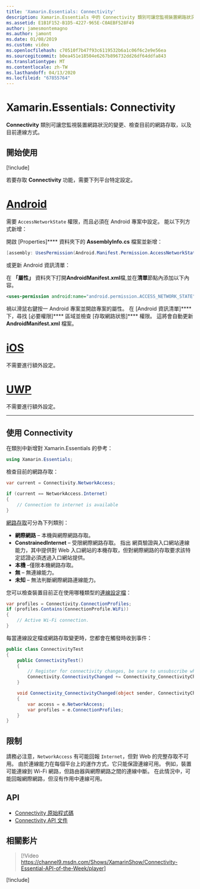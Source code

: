 ```yaml
---
title: 'Xamarin.Essentials: Connectivity'
description: Xamarin.Essentials 中的 Connectivity 類別可讓您監視裝置網路狀況的變更、檢查目前的網路存取，以及目前連線方式。
ms.assetid: E1B1F152-B1D5-4227-965E-C0AEBF528F49
author: jamesmontemagno
ms.author: jamont
ms.date: 01/08/2019
ms.custom: video
ms.openlocfilehash: c70510f7b47f93c6119532b6a1c06f6c2e9e56ea
ms.sourcegitcommit: b0ea451e18504e6267b896732dd26df64ddfa843
ms.translationtype: MT
ms.contentlocale: zh-TW
ms.lasthandoff: 04/13/2020
ms.locfileid: "67855764"
---
```

# <a name="xamarinessentials-connectivity"></a>Xamarin.Essentials: Connectivity

**Connectivity** 類別可讓您監視裝置網路狀況的變更、檢查目前的網路存取，以及目前連線方式。

## <a name="get-started"></a>開始使用

[!include[](~/essentials/includes/get-started.md)]

若要存取 **Connectivity** 功能，需要下列平台特定設定。

# <a name="android"></a>[Android](#tab/android)

需要 `AccessNetworkState` 權限，而且必須在 Android 專案中設定。 能以下列方式新增：

開啟 [Properties]**** 資料夾下的 **AssemblyInfo.cs** 檔案並新增：

```csharp
[assembly: UsesPermission(Android.Manifest.Permission.AccessNetworkState)]
```

或更新 Android 資訊清單：

在 **「屬性」** 資料夾下打開**AndroidManifest.xml**檔,並在**清單**節點內添加以下內容。

```xml
<uses-permission android:name="android.permission.ACCESS_NETWORK_STATE" />
```

禍以滑鼠右鍵按一 Android 專案並開啟專案的屬性。 在 [Android 資訊清單]**** 下，尋找 [必要權限]**** 區域並檢查 [存取網路狀態]**** 權限。 這將會自動更新 **AndroidManifest.xml** 檔案。

# <a name="ios"></a>[iOS](#tab/ios)

不需要進行額外設定。

# <a name="uwp"></a>[UWP](#tab/uwp)

不需要進行額外設定。

-----

## <a name="using-connectivity"></a>使用 Connectivity

在類別中新增對 Xamarin.Essentials 的參考：

```csharp
using Xamarin.Essentials;
```

檢查目前的網路存取：

```csharp
var current = Connectivity.NetworkAccess;

if (current == NetworkAccess.Internet)
{
    // Connection to internet is available
}
```

[網路存取](xref:Xamarin.Essentials.NetworkAccess)可分為下列類別：

* **網際網路** – 本機與網際網路存取。
* **ConstrainedInternet** – 受限網際網路存取。 指出 網頁驗證與入口網站連線能力，其中提供對 Web 入口網站的本機存取，但對網際網路的存取要求該特定認證必須透過入口網站提供。
* **本機** –僅限本機網路存取。
* **無** – 無連線能力。
* **未知** – 無法判斷網際網路連線能力。

您可以檢查裝置目前正在使用哪種類型的[連線設定檔](xref:Xamarin.Essentials.ConnectionProfile)：

```csharp
var profiles = Connectivity.ConnectionProfiles;
if (profiles.Contains(ConnectionProfile.WiFi))
{
    // Active Wi-Fi connection.
}
```

每當連線設定檔或網路存取變更時，您都會在觸發時收到事件：

```csharp
public class ConnectivityTest
{
    public ConnectivityTest()
    {
        // Register for connectivity changes, be sure to unsubscribe when finished
        Connectivity.ConnectivityChanged += Connectivity_ConnectivityChanged;
    }

    void Connectivity_ConnectivityChanged(object sender, ConnectivityChangedEventArgs e)
    {
        var access = e.NetworkAccess;
        var profiles = e.ConnectionProfiles;
    }
}
```

## <a name="limitations"></a>限制

請務必注意，`NetworkAccess` 有可能回報 `Internet`，但對 Web 的完整存取不可用。 由於連線能力在每個平台上的運作方式，它只能保證連線可用。 例如，裝置可能連線到 Wi-Fi 網路，但路由器與網際網路之間的連線中斷。 在此情況中，可能回報網際網路，但沒有作用中連線可用。

## <a name="api"></a>API

* [Connectivity 原始程式碼](https://github.com/xamarin/Essentials/tree/master/Xamarin.Essentials/Connectivity)
* [Connectivity API 文件](xref:Xamarin.Essentials.Connectivity)

## <a name="related-video"></a>相關影片

> [!Video https://channel9.msdn.com/Shows/XamarinShow/Connectivity-Essential-API-of-the-Week/player]

[!include[](~/essentials/includes/xamarin-show-essentials.md)]
